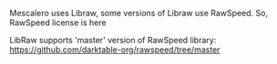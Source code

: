 Mescalero uses Libraw, some versions of Libraw use RawSpeed. So, RawSpeed license is here<br>

LibRaw supports 'master' version of RawSpeed library: https://github.com/darktable-org/rawspeed/tree/master
